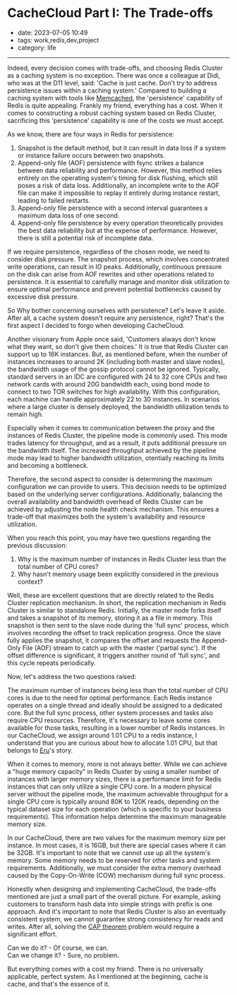 # CacheCloud Part I: The Trade-offs

- date: 2023-07-05 10:49
- tags: work,redis,dev,project
- category: life

-------------------

Indeed, every decision comes with trade-offs, and choosing Redis Cluster as a caching system is no exception. There was once a colleague at Didi, who was at the D11 level, said: 'Cache is just cache. Don't try to address persistence issues within a caching system.' Compared to building a caching system with tools like [Memcached](https://memcached.org/), the 'persistence' capability of Redis is quite appealing. Frankly my friend, everything has a cost. When it comes to constructing a robust caching system based on Redis Cluster, sacrificing this 'persistence' capability is one of the costs we must accept.

As we know, there are four ways in Redis for persistence:

1. Snapshot is the default method, but it can result in data loss if a system or instance failure occurs between two snapshots.
2. Append-only file (AOF) persistence with fsync strikes a balance between data reliability and performance. However, this method relies entirely on the operating system's timing for disk flushing, which still poses a risk of data loss. Additionally, an incomplete write to the AOF file can make it impossible to replay it entirely during instance restart, leading to failed restarts.
3. Append-only file persistence with a second interval guarantees a maximum data loss of one second.
4. Append-only file persistence by every operation theoretically provides the best data reliability but at the expense of performance. However, there is still a potential risk of incomplete data.

If we require persistence, regardless of the chosen mode, we need to consider disk pressure. The snapshot process, which involves concentrated write operations, can result in IO peaks. Additionally, continuous pressure on the disk can arise from AOF rewrites and other operations related to persistence. It is essential to carefully manage and monitor disk utilization to ensure optimal performance and prevent potential bottlenecks caused by excessive disk pressure.

So Why bother concerning ourselves with persistence? Let's leave it aside. After all, a cache system doesn't require any persistence, right? That's the first aspect I decided to forgo when developing CacheCloud.

Another visionary from Apple once said, 'Customers always don't know what they want, so don't give them choices.' It is true that Redis Cluster can support up to 16K instances. But, as mentioned before, when the number of instances increases to around 2K (including both master and slave nodes), the bandwidth usage of the gossip protocol cannot be ignored. Typically, standard servers in an IDC are configured with 24 to 32 core CPUs and two network cards with around 20G bandwidth each, using bond mode to connect to two TOR switches for high availability. With this configuration, each machine can handle approximately 22 to 30 instances. In scenarios where a large cluster is densely deployed, the bandwidth utilization tends to remain high. 

Especially when it comes to communication between the proxy and the instances of Redis Cluster, the pipeline mode is commonly used. This mode trades latency for throughput, and as a result, it puts additional pressure on the bandwidth itself. The increased throughput achieved by the pipeline mode may lead to higher bandwidth utilization, otentially reaching its limits and becoming a bottleneck.

Therefore, the second aspect to consider is determining the maximum configuration we can provide to users. This decision needs to be optimized based on the underlying server configurations. Additionally, balancing the overall availability and bandwidth overhead of Redis Cluster can be achieved by adjusting the node health check mechanism. This ensures a trade-off that maximizes both the system's availability and resource utilization.

When you reach this point, you may have two questions regarding the previous discussion:

1. Why is the maximum number of instances in Redis Cluster less than the total number of CPU cores?
2. Why hasn't memory usage been explicitly considered in the previous context?

Well, these are excellent questions that are directly related to the Redis Cluster replication mechanism. In short, the replication mechanism in Redis Cluster is similar to standalone Redis. Initially, the master node forks itself and takes a snapshot of its memory, storing it as a file in memory. This snapshot is then sent to the slave node during the 'full sync' process, which involves recording the offset to track replication progress. Once the slave fully applies the snapshot, it compares the offset and requests the Append-Only File (AOF) stream to catch up with the master ('partial sync'). If the offset difference is significant, it triggers another round of 'full sync', and this cycle repeats periodically.

Now, let's address the two questions raised:

The maximum number of instances being less than the total number of CPU cores is due to the need for optimal performance. Each Redis instance operates on a single thread and ideally should be assigned to a dedicated core. But the full sync process, other system processes and tasks also require CPU resources. Therefore, it's necessary to leave some cores available for those tasks, resulting in a lower number of Redis instances. In our CacheCloud, we assign around 1.01 CPU to a redis instance, I understand that you are curious about how to allocate 1.01 CPU, but that belongs to [Eru](https://github.com/projecteru2/core)'s story. 

When it comes to memory, more is not always better. While we can achieve a "huge memory capacity" in Redis Cluster by using a smaller number of instances with larger memory sizes, there is a performance limit for Redis instances that can only utilize a single CPU core. In a modern physical server without the pipeline mode, the maximum achievable throughput for a single CPU core is typically around 80K to 120K reads, depending on the typical dataset size for each operation (which is specific to your business requirements). This information helps determine the maximum manageable memory size.

In our CacheCloud, there are two values for the maximum memory size per instance. In most cases, it is 16GB, but there are special cases where it can be 32GB. It's important to note that we cannot use up all the system's memory. Some memory needs to be reserved for other tasks and system requirements. Additionally, we must consider the extra memory overhead caused by the Copy-On-Write (COW) mechanism during full sync process.

Honestly when designing and implementing CacheCloud, the trade-offs mentioned are just a small part of the overall picture. For example, asking customers to transform hash data into simple strings with prefix is one approach. And it's important to note that Redis Cluster is also an eventually consistent system,  we cannot guarantee strong consistency for reads and writes. After all, solving the [CAP theorem](https://en.wikipedia.org/wiki/CAP_theorem) problem would require a significant effort. 

Can we do it? - Of course, we can.<br/>
Can we change it? - Sure, no problem.

But everything comes with a cost my friend. There is no universally applicable, perfect system. As I mentioned at the beginning, cache is cache, and that's the essence of it.